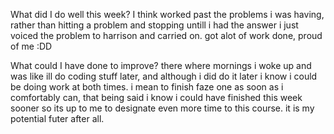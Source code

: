 What did I do well this week?
I think worked past the problems i was having, rather than hitting a problem and
stopping untill i had the answer i just voiced the problem to harrison and
carried on. got alot of work done, proud of me :DD

What could I have done to improve?
there where mornings i woke up and was like ill do coding stuff later, and
although i did do it later i know i could be doing work at both times. i mean to
finish faze one as soon as i comfortably can, that being said i know i could have
finished this week sooner so its up to me to designate even more time to this
course. it is my potential futer after all.
